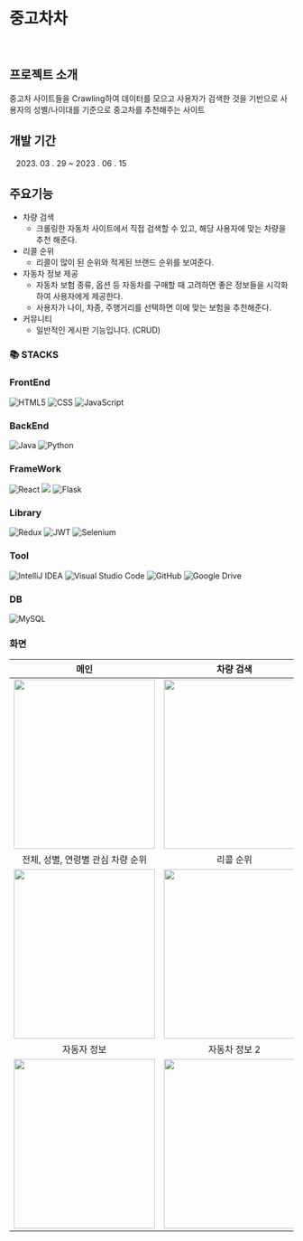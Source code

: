 # 중고차차
<br>

## 프로젝트 소개
중고차 사이트들을 Crawling하여 데이터를 모으고 사용자가 검색한 것을 기반으로 사용자의 성별/나이대를 기준으로 중고차를 추천해주는 사이트

## 개발 기간
  &nbsp;&nbsp;&nbsp;2023. 03 . 29 ~ 2023 . 06 . 15

## 주요기능
- 차량 검색
  - 크롤링한 자동차 사이트에서 직접 검색할 수 있고, 해당 사용자에 맞는 차량을 추천 해준다.
- 리콜 순위
  -  리콜이 많이 된 순위와 적게된 브랜드 순위를 보여준다.
-  자동차 정보 제공
    - 자동차 보험 종류, 옵션 등 자동차를 구매할 때 고려하면 좋은 정보들을 시각화하여 사용자에게 제공한다.
    - 사용자가 나이, 차종, 주행거리를 선택하면 이에 맞는 보험을 추천해준다.
- 커뮤니티
  - 일반적인 게시판 기능입니다.  (CRUD)
 

### 📚 STACKS

### FrontEnd
![HTML5](https://img.shields.io/badge/html5-%23E34F26.svg?style=for-the-badge&logo=html5&logoColor=white)
![CSS](https://img.shields.io/badge/css3-%231572B6.svg?style=for-the-badge&logo=css3&logoColor=white)
![JavaScript](https://img.shields.io/badge/javascript-%23323330.svg?style=for-the-badge&logo=javascript&logoColor=%23F7DF1E)

### BackEnd
![Java](https://img.shields.io/badge/java-%23ED8B00.svg?style=for-the-badge&logo=openjdk&logoColor=white)
![Python](https://img.shields.io/badge/python-3670A0?style=for-the-badge&logo=python&logoColor=ffdd54)

### FrameWork
![React](https://img.shields.io/badge/react-%2320232a.svg?style=for-the-badge&logo=react&logoColor=%2361DAFB)
<img src="https://img.shields.io/badge/spring boot-6DB33F?style=for-the-badge&logo=springboot&logoColor=white">
![Flask](https://img.shields.io/badge/flask-%23000.svg?style=for-the-badge&logo=flask&logoColor=white)

### Library
![Redux](https://img.shields.io/badge/redux-%23593d88.svg?style=for-the-badge&logo=redux&logoColor=white)
![JWT](https://img.shields.io/badge/JWT-black?style=for-the-badge&logo=JSON%20web%20tokens)
![Selenium](https://img.shields.io/badge/-selenium-%43B02A?style=for-the-badge&logo=selenium&logoColor=white)

### Tool
![IntelliJ IDEA](https://img.shields.io/badge/IntelliJIDEA-000000.svg?style=for-the-badge&logo=intellij-idea&logoColor=white)
![Visual Studio Code](https://img.shields.io/badge/Visual%20Studio%20Code-0078d7.svg?style=for-the-badge&logo=visual-studio-code&logoColor=white)
![GitHub](https://img.shields.io/badge/github-%23121011.svg?style=for-the-badge&logo=github&logoColor=white)
![Google Drive](https://img.shields.io/badge/Google%20Drive-4285F4?style=for-the-badge&logo=googledrive&logoColor=white)

### DB
![MySQL](https://img.shields.io/badge/mysql-%2300f.svg?style=for-the-badge&logo=mysql&logoColor=white)

### 화면
| 메인 | 차량 검색  | 검색한 차량과 유사한 차량 추천 | 사용자 개인 맞춤형 |
| :------------: | :------------: |:------------:|:------------:|
|<img src="https://github.com/finalPRJ/project/assets/95736504/cc5f6dd4-0047-473a-840e-a08df87627df" width="250" height="300"/>|<img src="https://github.com/finalPRJ/project/assets/95736504/e290ee8a-0465-436d-9b61-5a2908dba5d3" width="250" height="300"/>|<img src="https://github.com/finalPRJ/project/assets/95736504/4c7cfc29-bb63-456e-9286-02da50cad4f3" width="250" height="300"/>|<img src="https://github.com/finalPRJ/project/assets/95736504/92ad8fd7-5514-48b5-95bb-f596e0d6eb90" width="250" height="300"/>|
| 전체, 성별, 연령별 관심 차량 순위 | 리콜 순위 | 리콜 차트 | 리콜 워드 클라우드 |
|<img src="https://github.com/finalPRJ/project/assets/95736504/49bf53c4-88b5-4508-9861-620ebd8a5a45" width="250" height="300"/>|<img src="https://github.com/finalPRJ/project/assets/95736504/ad22df76-ea19-4f3d-8e9e-d0c5bf63153c" width="250" height="300"/>|<img src="https://github.com/finalPRJ/project/assets/95736504/55583409-d857-43b8-a20a-ed72b16428c5" width="250" height="300"/>|<img src="https://github.com/finalPRJ/project/assets/95736504/21344072-3c6e-4fc3-8ac3-826fdc40157c" width="250" height="300"/>|
| 자동자 정보 | 자동차 정보 2 | 커뮤니티 | 커뮤니티2 |
|<img src="https://github.com/finalPRJ/project/assets/95736504/38779ada-ac28-4775-960c-c3dc0ce96049" width="250" height="300"/>|<img src="https://github.com/finalPRJ/project/assets/95736504/aca2fa50-8a03-479c-bc0a-2cfc7a6fa1e4" width="250" height="300"/>|<img src="https://github.com/finalPRJ/project/assets/95736504/9908bcc8-e39c-4275-8fd7-70f3a19ba865" width="250" height="300"/>|<img src="https://github.com/finalPRJ/project/assets/95736504/abdb6309-de36-4650-a41e-d41ee3997e6e" width="250" height="300"/>|



